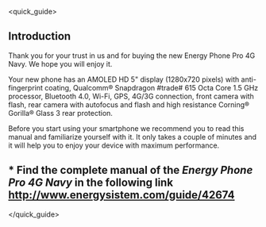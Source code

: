 <quick_guide>
## Introduction

Thank you for your trust in us and for buying the new Energy Phone Pro 4G Navy. We hope you will enjoy it.

Your new phone has an AMOLED HD 5" display (1280x720 pixels) with anti-fingerprint coating, Qualcomm® Snapdragon #trade# 615 Octa Core  1.5 GHz processor, Bluetooth 4.0, Wi-Fi, GPS, 4G/3G connection, front camera with flash, rear camera with autofocus and flash and high resistance Corning® Gorilla® Glass 3 rear protection.

Before you start using your smartphone we recommend you to read this manual and familiarize yourself with it.  It only takes a couple of minutes and it will help you to enjoy your device with maximum performance.

## <unique> * Find the complete manual of the *Energy Phone Pro 4G Navy* in the following link  http://www.energysistem.com/guide/42674 </unique>
</quick_guide>
